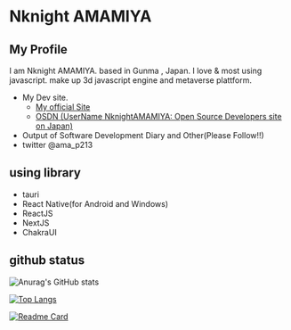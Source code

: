 # Nknight AMAMIYA

## My Profile

  I am Nknight AMAMIYA. based in Gunma , Japan.
  I love & most using javascript. make up 3d javascript engine and metaverse plattform.
  
 - My Dev site.
    - [My official Site](https://nknight-official.vercel.app/)
    - [OSDN (UserName NknightAMAMIYA: Open Source Developers site on Japan)](https://osdn.net/users/nknight/) 
-  Output of Software Development Diary and Other(Please Follow!!)
  - twitter @ama_p213 
  
## using library
  - tauri
  - React Native(for Android and Windows)
  - ReactJS
  - NextJS
  - ChakraUI

## github status
![Anurag's GitHub stats](https://github-readme-stats.vercel.app/api?username=NknightA&show_icons=true&theme=midnight-purple)

[![Top Langs](https://github-readme-stats.vercel.app/api/top-langs/?username=anuraghazra&layout=compact&theme=midnight-purple)](https://github.com/anuraghazra/github-readme-stats)

[![Readme Card](https://github-readme-stats.vercel.app/api/pin/?username=NknightA&repo=Vortex3D&theme=midnight-purple)](https://github.com/NknightA/Vortex3D)

